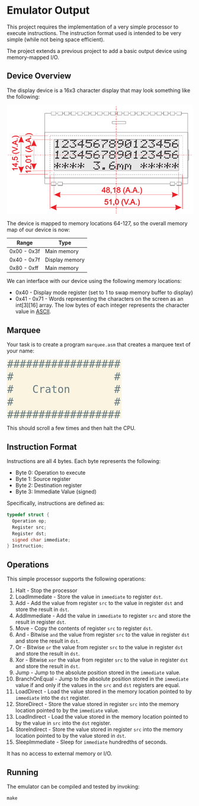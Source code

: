 Emulator Output
===============

This project requires the implementation of a very simple processor to execute instructions. The instruction format used is intended to be very simple (while not being space efficient).

The project extends a previous project to add a basic output device using memory-mapped I/O.

Device Overview
---------------

The display device is a 16x3 character display that may look something like the following:

![Display device](media/display.png)

The device is mapped to memory locations 64-127, so the overall memory map of our device is now:

| Range       | Type            |
| ----------- | --------------- |
| 0x00 - 0x3f | Main memory     |
| 0x40 - 0x7f | Display memory  |
| 0x80 - 0xff | Main memory     |

We can interface with our device using the following memory locations:

- 0x40 - Display mode register (set to 1 to swap memory buffer to display)
- 0x41 - 0x71 - Words representing the characters on the screen as an int[3][16] array. The low bytes of each integer represents the character value in [ASCII](https://en.wikipedia.org/wiki/ASCII#Printable_characters).

Marquee
-------

Your task is to create a program `marquee.asm` that creates a marquee text of your name:

![output](media/output.gif)

This should scroll a few times and then halt the CPU.

Instruction Format
------------------

Instructions are all 4 bytes. Each byte represents the following:

- Byte 0: Operation to execute
- Byte 1: Source register
- Byte 2: Destination register
- Byte 3: Immediate Value (signed)

Specifically, instructions are defined as:

```c
typedef struct {
  Operation op;
  Register src;
  Register dst;
  signed char immediate;
} Instruction;
```

Operations
----------

This simple processor supports the following operations:

1. Halt - Stop the processor
2. LoadImmedate - Store the value in `immediate` to register `dst`.
3. Add - Add the value from register `src` to the value in register `dst` and store the result in `dst`.
4. AddImmediate - Add the value in `immediate` to register `src` and store the result in register `dst`.
5. Move - Copy the contents of register `src` to register `dst`.
6. And - Bitwise `and` the value from register `src` to the value in register `dst` and store the result in `dst`.
7. Or - Bitwise `or` the value from register `src` to the value in register `dst` and store the result in `dst`.
8. Xor - Bitwise `xor` the value from register `src` to the value in register `dst` and store the result in `dst`.
9. Jump - Jump to the absolute position stored in the `immediate` value.
10. BranchOnEqual - Jump to the absolute position stored in the `immediate` value if and only if the values in the `src` and `dst` registers are equal.
11. LoadDirect - Load the value stored in the memory location pointed to by `immediate` into the `dst` register.
12. StoreDirect - Store the value stored in register `src` into the memory location pointed to by the `immediate` value.
13. LoadIndirect - Load the value stored in the memory location pointed to by the value in `src` into the `dst` register.
14. StoreIndirect - Store the value stored in register `src` into the memory location pointed to by the value stored in `dst`.
15. SleepImmediate - Sleep for `immediate` hundredths of seconds.

It has no access to external memory or I/O.

Running
-------

The emulator can be compiled and tested by invoking:

```
make
```
